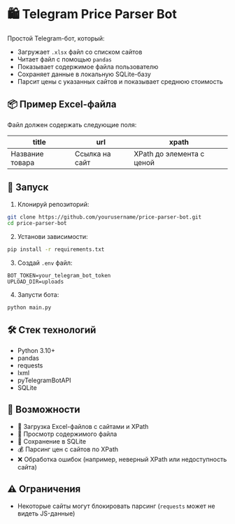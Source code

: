 # 🛍️ Telegram Price Parser Bot

Простой Telegram-бот, который:

- Загружает `.xlsx` файл со списком сайтов
- Читает файл с помощью `pandas`
- Показывает содержимое файла пользователю
- Сохраняет данные в локальную SQLite-базу
- Парсит цены с указанных сайтов и показывает среднюю стоимость

## 📦 Пример Excel-файла

Файл должен содержать следующие поля:


| title                         | url                        | xpath                                     |
| ----------------------------- | -------------------------- | ----------------------------------------- |
| Название товара | Ссылка на сайт | XPath до элемента с ценой |

## 🚀 Запуск

1. Клонируй репозиторий:

```bash
git clone https://github.com/yourusername/price-parser-bot.git
cd price-parser-bot
```

2. Установи зависимости:

```bash
pip install -r requirements.txt
```

3. Создай `.env` файл:

```env
BOT_TOKEN=your_telegram_bot_token
UPLOAD_DIR=uploads
```

4. Запусти бота:

```bash
python main.py
```

## 🛠 Стек технологий

- Python 3.10+
- pandas
- requests
- lxml
- pyTelegramBotAPI
- SQLite

## 📝 Возможности

- 📂 Загрузка Excel-файлов с сайтами и XPath
- 🧾 Просмотр содержимого файла
- 💾 Сохранение в SQLite
- 💰 Парсинг цен с сайтов по XPath
- ❌ Обработка ошибок (например, неверный XPath или недоступность сайта)

## ⚠️ Ограничения

- Некоторые сайты могут блокировать парсинг (`requests` может не видеть JS-данные)

